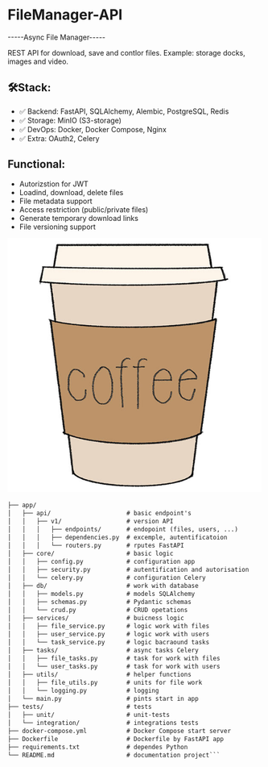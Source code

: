 # FileManager-API
-----Async File Manager-----

REST API for  download, save and contlor files. Example: storage docks, images and video.

## 🛠Stack:
- ✅ Backend: FastAPI, SQLAlchemy, Alembic, PostgreSQL, Redis
- ✅ Storage: MinIO (S3-storage)
- ✅ DevOps: Docker, Docker Compose, Nginx
- ✅ Extra: OAuth2, Celery

## Functional:
  - Autorizstion for JWT
  - Loadind, download, delete files
  - File metadata support
  - Access restriction (public/private files)
  - Generate temporary download links
  - File versioning support


![alt text](services/mail/templates/static/cofe.jpg)

```
├── app/
│   ├── api/                     # basic endpoint's
│   │   ├── v1/                  # version API
│   │   │   ├── endpoints/       # endopoint (files, users, ...)
│   │   │   ├── dependencies.py  # excemple, autentificatoion
│   │   │   └── routers.py       # rputes FastAPI
│   ├── core/                    # basic logic
│   │   ├── config.py            # configuration app
│   │   ├── security.py          # autentification and autorisation
│   │   └── celery.py            # configuration Celery
│   ├── db/                      # work with database
│   │   ├── models.py            # models SQLAlchemy
│   │   ├── schemas.py           # Pydantic schemas
│   │   └── crud.py              # CRUD opetations
│   ├── services/                # buicness logic
│   │   ├── file_service.py      # logic work with files
│   │   ├── user_service.py      # logic work with users
│   │   └── task_service.py      # logic bacraound tasks
│   ├── tasks/                   # async tasks Celery
│   │   ├── file_tasks.py        # task for work with files
│   │   └── user_tasks.py        # task for work with users
│   ├── utils/                   # helper functions
│   │   ├── file_utils.py        # units for file work
│   │   └── logging.py           # logging
│   └── main.py                  # pints start in app
├── tests/                       # tests
│   ├── unit/                    # unit-tests
│   └── integration/             # integrations tests
├── docker-compose.yml           # Docker Compose start server
├── Dockerfile                   # Dockerfile by FastAPI app
├── requirements.txt             # dependes Python
└── README.md                    # documentation project```
```